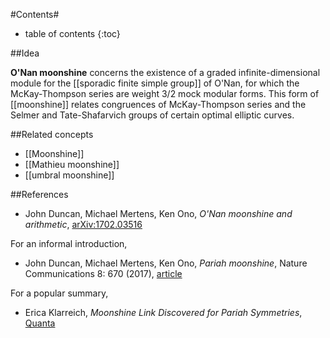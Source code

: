 #Contents#
* table of contents
{:toc}

##Idea

**O'Nan moonshine** concerns the existence of a graded infinite-dimensional module for the [[sporadic finite simple group]] of O'Nan, for which the McKay-Thompson series are weight 3/2 mock modular forms. This form of [[moonshine]] relates congruences of McKay-Thompson series and the Selmer and Tate-Shafarvich groups of certain optimal elliptic curves.

##Related concepts

* [[Moonshine]]
* [[Mathieu moonshine]]
* [[umbral moonshine]]

##References

* John Duncan, Michael Mertens, Ken Ono, _O'Nan moonshine and arithmetic_, [arXiv:1702.03516](https://arxiv.org/abs/1702.03516)

For an informal introduction,

* John Duncan, Michael Mertens, Ken Ono, _Pariah moonshine_, Nature Communications 8: 670 (2017), [article](https://www.nature.com/articles/s41467-017-00660-y)

For a popular summary,

* Erica Klarreich, _Moonshine Link Discovered for Pariah Symmetries_, [Quanta](https://www.quantamagazine.org/moonshine-link-discovered-for-pariah-symmetries-20170922/)